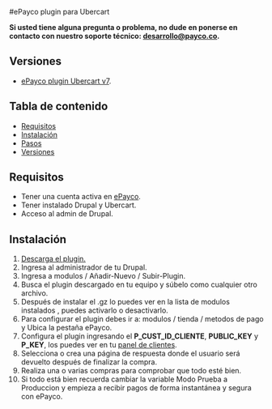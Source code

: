 #ePayco plugin para Ubercart

**Si usted tiene alguna pregunta o problema, no dude en ponerse en contacto con nuestro soporte técnico: desarrollo@payco.co.**

## Versiones
* [ePayco plugin Ubercart v7](https://github.com/pruebasepayco/drupal-UberCart/releases/tag/7).

## Tabla de contenido

* [Requisitos](#requisitos)
* [Instalación](#instalación)
* [Pasos](#pasos)
* [Versiones](#versiones)

## Requisitos

* Tener una cuenta activa en [ePayco](https://pagaycobra.com).
* Tener instalado Drupal y Ubercart.
* Acceso al admin de Drupal.

## Instalación

1. [Descarga el plugin.](https://github.com/pruebasepayco/drupal-UberCart#versiones)
2. Ingresa al administrador de tu Drupal.
3. Ingresa a modulos / Añadir-Nuevo / Subir-Plugin. 
4. Busca el plugin descargado en tu equipo y súbelo como cualquier otro archivo.
5. Después de instalar el .gz lo puedes ver en la lista de modulos instalados , puedes activarlo o desactivarlo.
6. Para configurar el plugin debes ir a: modulos / tienda / metodos de pago y Ubica la pestaña ePayco.
7. Configura el plugin ingresando el **P_CUST_ID_CLIENTE**, **PUBLIC_KEY** y **P_KEY**, los puedes ver en tu [panel de clientes](https://dashboard.epayco.co/login).
8. Selecciona o crea una página de respuesta donde el usuario será devuelto después de finalizar la compra.
9. Realiza una o varias compras para comprobar que todo esté bien.
10. Si todo está bien recuerda cambiar la variable Modo Prueba a Produccion y empieza a recibir pagos de forma instantánea y segura con ePayco.
